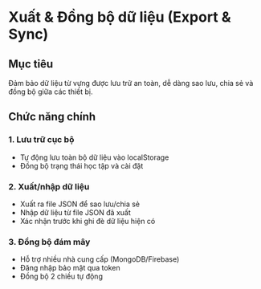 # Xuất & Đồng bộ dữ liệu (Export & Sync)

## Mục tiêu

Đảm bảo dữ liệu từ vựng được lưu trữ an toàn, dễ dàng sao lưu, chia sẻ và đồng bộ giữa các thiết bị.

## Chức năng chính

### 1. Lưu trữ cục bộ

- Tự động lưu toàn bộ dữ liệu vào localStorage
- Đồng bộ trạng thái học tập và cài đặt

### 2. Xuất/nhập dữ liệu

- Xuất ra file JSON để sao lưu/chia sẻ
- Nhập dữ liệu từ file JSON đã xuất
- Xác nhận trước khi ghi đè dữ liệu hiện có

### 3. Đồng bộ đám mây

- Hỗ trợ nhiều nhà cung cấp (MongoDB/Firebase)
- Đăng nhập bảo mật qua token
- Đồng bộ 2 chiều tự động
